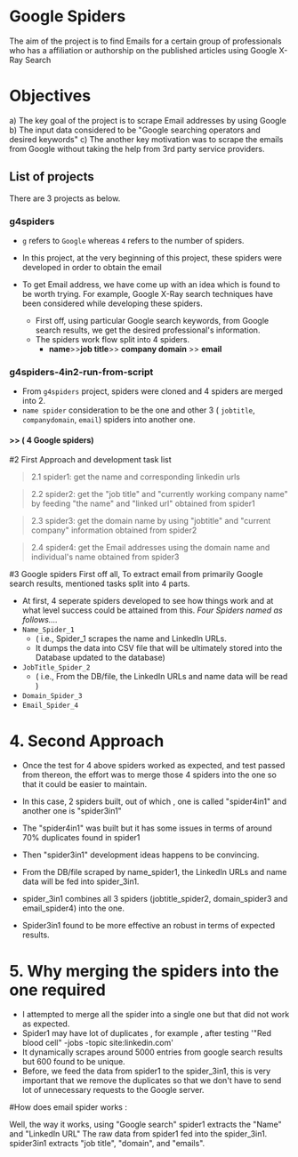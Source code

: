 
# Google Spiders

The aim of the project is to find Emails for a certain group of professionals who has a affiliation or authorship on the published articles using Google X-Ray Search

# Objectives

a) The key goal of the project is to scrape Email addresses by using Google
b) The input data considered to be "Google searching operators and desired keywords"
c) The another key motivation was to scrape the emails from Google without taking the help from 3rd party service providers.



## List of projects

There are 3 projects as below.

### g4spiders
- `g` refers to `Google` whereas `4` refers to the number of spiders.
- In this project, at the very beginning of this project, these spiders were developed in order to obtain the email
- To get Email address, we have come up with an idea which is found to be worth trying. For example, Google X-Ray search techniques have been considered while developing these spiders.

	- First off, using particular Google search keywords, from Google search results, we get the desired professional's information.
	- The spiders work flow split into 4 spiders.
		- **name**>>**job title**>> **company domain** >> **email**


### g4spiders-4in2-run-from-script
- From `g4spiders` project, spiders were cloned and 4 spiders are merged into 2.
- `name spider` consideration to be the one and other 3 ( `jobtitle`, `companydomain`, `email`) spiders into another one.



#### >> ( 4 Google spiders)


#2 First Approach and development task list
> 2.1 spider1: get the name and corresponding linkedin urls

> 2.2 spider2: get the "job title" and "currently working company name" by feeding "the name" and "linked url" obtained from spider1

> 2.3 spider3: get the domain name by using "jobtitle" and "current company" information obtained from spider2

> 2.4 spider4: get the Email addresses using the domain name and individual's name obtained from spider3


#3 Google spiders
First off all, To extract email from primarily Google search results, mentioned tasks split into 4 parts.

- At first, 4 seperate spiders developed to see how things work and at what level success could be attained from this.
*Four Spiders named as follows....*
- `Name_Spider_1`
	- ( i.e., Spider_1 scrapes the name and LinkedIn URLs.
	- It dumps the data into CSV file that will be ultimately stored into the Database updated to the database)
- `JobTitle_Spider_2`
	- ( i.e., From the DB/file, the LinkedIn URLs and name data will be read )
- `Domain_Spider_3`
- `Email_Spider_4`


# 4. Second Approach
- Once the test for 4 above spiders worked as expected, and test passed from thereon, the effort was to merge those 4 spiders into the one so that it could be easier to maintain.

- In this case, 2 spiders built, out of which , one is called "spider4in1" and another one is "spider3in1"

- The "spider4in1" was built but it has some issues in terms of around 70% duplicates found in spider1
- Then "spider3in1" development ideas happens to be convincing.
- From the DB/file scraped by name_spider1, the LinkedIn URLs and name data will be fed into spider_3in1.
- spider_3in1 combines all 3 spiders (jobtitle_spider2, domain_spider3 and email_spider4) into the one.
- Spider3in1 found to be more effective an robust in terms of expected results.


# 5. Why merging the spiders into the one required
- I attempted to merge all the spider into a single one but that did not work as expected.
- Spider1 may have lot of duplicates , for example , after testing '"Red blood cell" -jobs -topic site:linkedin.com'
- It dynamically scrapes around 5000 entries from google search results  but 600 found to be unique.
- Before, we feed the data from spider1 to the spider_3in1, this is very important that we remove the duplicates so that we don't have to send lot of unnecessary requests to the Google server.


#How does email spider works :

Well, the way it works, using "Google search"  spider1 extracts the "Name" and "LinkedIn URL"
The raw data from spider1 fed into the spider_3in1.
spider3in1 extracts "job title", "domain", and "emails".
